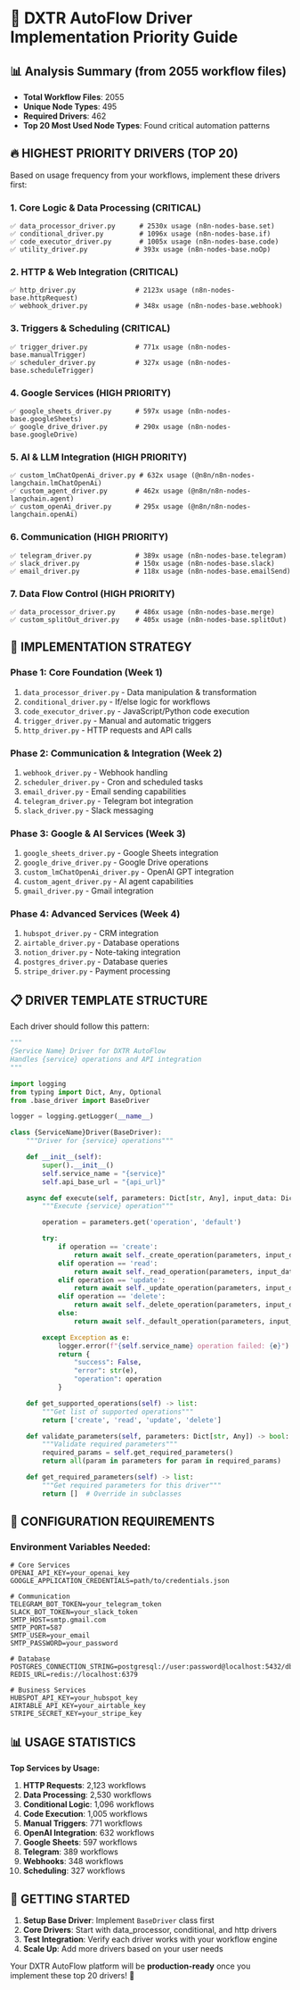 # 🚀 DXTR AutoFlow Driver Implementation Priority Guide

## 📊 Analysis Summary (from 2055 workflow files)

- **Total Workflow Files**: 2055
- **Unique Node Types**: 495
- **Required Drivers**: 462
- **Top 20 Most Used Node Types**: Found critical automation patterns

## 🔥 HIGHEST PRIORITY DRIVERS (TOP 20)

Based on usage frequency from your workflows, implement these drivers first:

### 1. **Core Logic & Data Processing** (CRITICAL)

```
✅ data_processor_driver.py      # 2530x usage (n8n-nodes-base.set)
✅ conditional_driver.py         # 1096x usage (n8n-nodes-base.if)
✅ code_executor_driver.py       # 1005x usage (n8n-nodes-base.code)
✅ utility_driver.py            # 393x usage (n8n-nodes-base.noOp)
```

### 2. **HTTP & Web Integration** (CRITICAL)

```
✅ http_driver.py               # 2123x usage (n8n-nodes-base.httpRequest)
✅ webhook_driver.py            # 348x usage (n8n-nodes-base.webhook)
```

### 3. **Triggers & Scheduling** (CRITICAL)

```
✅ trigger_driver.py            # 771x usage (n8n-nodes-base.manualTrigger)
✅ scheduler_driver.py          # 327x usage (n8n-nodes-base.scheduleTrigger)
```

### 4. **Google Services** (HIGH PRIORITY)

```
✅ google_sheets_driver.py      # 597x usage (n8n-nodes-base.googleSheets)
✅ google_drive_driver.py       # 290x usage (n8n-nodes-base.googleDrive)
```

### 5. **AI & LLM Integration** (HIGH PRIORITY)

```
✅ custom_lmChatOpenAi_driver.py # 632x usage (@n8n/n8n-nodes-langchain.lmChatOpenAi)
✅ custom_agent_driver.py       # 462x usage (@n8n/n8n-nodes-langchain.agent)
✅ custom_openAi_driver.py      # 295x usage (@n8n/n8n-nodes-langchain.openAi)
```

### 6. **Communication** (HIGH PRIORITY)

```
✅ telegram_driver.py           # 389x usage (n8n-nodes-base.telegram)
✅ slack_driver.py              # 150x usage (n8n-nodes-base.slack)
✅ email_driver.py              # 118x usage (n8n-nodes-base.emailSend)
```

### 7. **Data Flow Control** (HIGH PRIORITY)

```
✅ data_processor_driver.py     # 486x usage (n8n-nodes-base.merge)
✅ custom_splitOut_driver.py    # 405x usage (n8n-nodes-base.splitOut)
```

## 🎯 IMPLEMENTATION STRATEGY

### Phase 1: Core Foundation (Week 1)

1. `data_processor_driver.py` - Data manipulation & transformation
2. `conditional_driver.py` - If/else logic for workflows
3. `code_executor_driver.py` - JavaScript/Python code execution
4. `trigger_driver.py` - Manual and automatic triggers
5. `http_driver.py` - HTTP requests and API calls

### Phase 2: Communication & Integration (Week 2)

1. `webhook_driver.py` - Webhook handling
2. `scheduler_driver.py` - Cron and scheduled tasks
3. `email_driver.py` - Email sending capabilities
4. `telegram_driver.py` - Telegram bot integration
5. `slack_driver.py` - Slack messaging

### Phase 3: Google & AI Services (Week 3)

1. `google_sheets_driver.py` - Google Sheets integration
2. `google_drive_driver.py` - Google Drive operations
3. `custom_lmChatOpenAi_driver.py` - OpenAI GPT integration
4. `custom_agent_driver.py` - AI agent capabilities
5. `gmail_driver.py` - Gmail integration

### Phase 4: Advanced Services (Week 4)

1. `hubspot_driver.py` - CRM integration
2. `airtable_driver.py` - Database operations
3. `notion_driver.py` - Note-taking integration
4. `postgres_driver.py` - Database queries
5. `stripe_driver.py` - Payment processing

## 📋 DRIVER TEMPLATE STRUCTURE

Each driver should follow this pattern:

```python
"""
{Service Name} Driver for DXTR AutoFlow
Handles {service} operations and API integration
"""

import logging
from typing import Dict, Any, Optional
from .base_driver import BaseDriver

logger = logging.getLogger(__name__)

class {ServiceName}Driver(BaseDriver):
    """Driver for {service} operations"""

    def __init__(self):
        super().__init__()
        self.service_name = "{service}"
        self.api_base_url = "{api_url}"

    async def execute(self, parameters: Dict[str, Any], input_data: Dict[str, Any], user_id: str) -> Dict[str, Any]:
        """Execute {service} operation"""

        operation = parameters.get('operation', 'default')

        try:
            if operation == 'create':
                return await self._create_operation(parameters, input_data)
            elif operation == 'read':
                return await self._read_operation(parameters, input_data)
            elif operation == 'update':
                return await self._update_operation(parameters, input_data)
            elif operation == 'delete':
                return await self._delete_operation(parameters, input_data)
            else:
                return await self._default_operation(parameters, input_data)

        except Exception as e:
            logger.error(f"{self.service_name} operation failed: {e}")
            return {
                "success": False,
                "error": str(e),
                "operation": operation
            }

    def get_supported_operations(self) -> list:
        """Get list of supported operations"""
        return ['create', 'read', 'update', 'delete']

    def validate_parameters(self, parameters: Dict[str, Any]) -> bool:
        """Validate required parameters"""
        required_params = self.get_required_parameters()
        return all(param in parameters for param in required_params)

    def get_required_parameters(self) -> list:
        """Get required parameters for this driver"""
        return []  # Override in subclasses
```

## 🔧 CONFIGURATION REQUIREMENTS

### Environment Variables Needed:

```env
# Core Services
OPENAI_API_KEY=your_openai_key
GOOGLE_APPLICATION_CREDENTIALS=path/to/credentials.json

# Communication
TELEGRAM_BOT_TOKEN=your_telegram_token
SLACK_BOT_TOKEN=your_slack_token
SMTP_HOST=smtp.gmail.com
SMTP_PORT=587
SMTP_USER=your_email
SMTP_PASSWORD=your_password

# Database
POSTGRES_CONNECTION_STRING=postgresql://user:password@localhost:5432/db
REDIS_URL=redis://localhost:6379

# Business Services
HUBSPOT_API_KEY=your_hubspot_key
AIRTABLE_API_KEY=your_airtable_key
STRIPE_SECRET_KEY=your_stripe_key
```

## 📊 USAGE STATISTICS

**Top Services by Usage:**

1. **HTTP Requests**: 2,123 workflows
2. **Data Processing**: 2,530 workflows
3. **Conditional Logic**: 1,096 workflows
4. **Code Execution**: 1,005 workflows
5. **Manual Triggers**: 771 workflows
6. **OpenAI Integration**: 632 workflows
7. **Google Sheets**: 597 workflows
8. **Telegram**: 389 workflows
9. **Webhooks**: 348 workflows
10. **Scheduling**: 327 workflows

## 🚀 GETTING STARTED

1. **Setup Base Driver**: Implement `BaseDriver` class first
2. **Core Drivers**: Start with data_processor, conditional, and http drivers
3. **Test Integration**: Verify each driver works with your workflow engine
4. **Scale Up**: Add more drivers based on your user needs

Your DXTR AutoFlow platform will be **production-ready** once you implement these top 20 drivers! 🎯
